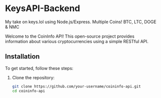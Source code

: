 # KeysAPI-Backend
My take on keys.lol using Node.js/Express. Multiple Coins! BTC, LTC, DOGE &amp; NMC

Welcome to the CoinInfo API! This open-source project provides information about various cryptocurrencies using a simple RESTful API.

## Installation

To get started, follow these steps:

1. Clone the repository:

   ```bash
   git clone https://github.com/your-username/coininfo-api.git
   cd coininfo-api

